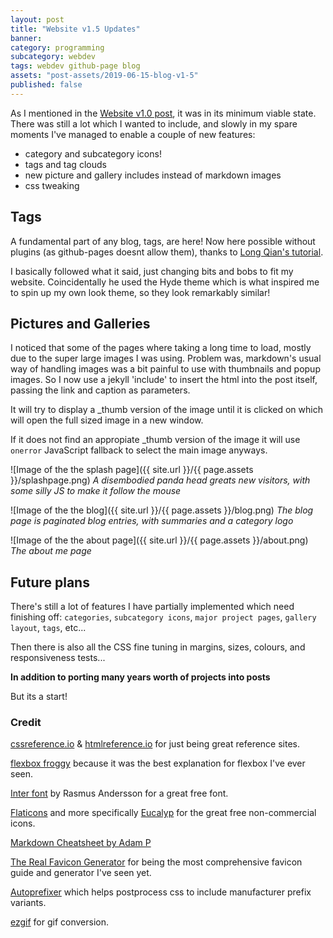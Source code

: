 ```yaml
---
layout: post
title: "Website v1.5 Updates"
banner:
category: programming
subcategory: webdev
tags: webdev github-page blog
assets: "post-assets/2019-06-15-blog-v1-5"
published: false
---
```


As I mentioned in the [Website v1.0 post](), it was in its minimum viable state. There was still a lot which I wanted to include, and slowly in my spare moments I've managed to enable a couple of new features:
- category and subcategory icons!
- tags and tag clouds
- new picture and gallery includes instead of markdown images
- css tweaking


## Tags

A fundamental part of any blog, tags, are here! Now here possible without plugins (as github-pages doesnt allow them), thanks to [Long Qian's tutorial](http://longqian.me/2017/02/09/github-jekyll-tag/).

I basically followed what it said, just changing bits and bobs to fit my website. Coincidentally he used the Hyde theme which is what inspired me to spin up my own look theme, so they look remarkably similar!

## Pictures and Galleries
I noticed that some of the pages where taking a long time to load, mostly due to the super large images I was using. Problem was, markdown's usual way of handling images was a bit painful to use with thumbnails and popup images. So I now use a jekyll 'include' to insert the html into the post itself, passing the link and caption as parameters.

It will try to display a \_thumb version of the image until it is clicked on which will open the full sized image in a new window.

If it does not find an appropiate \_thumb version of the image it will use `onerror` JavaScript fallback to select the main image anyways.


![Image of the the splash page]({{ site.url }}/{{ page.assets }}/splashpage.png)
*A disembodied panda head greats new visitors, with some silly JS to make it follow the mouse*

![Image of the the blog]({{ site.url }}/{{ page.assets }}/blog.png)
*The blog page is paginated blog entries, with summaries and a category logo*

![Image of the the about page]({{ site.url }}/{{ page.assets }}/about.png)
*The about me page*


## Future plans

There's still a lot of features I have partially implemented which need finishing off: `categories`, `subcategory icons`, `major project pages`, `gallery layout`, `tags`, etc...

Then there is also all the CSS fine tuning in margins, sizes, colours, and responsiveness tests...

**In addition to porting many years worth of projects into posts**

But its a start!

### Credit

[cssreference.io](cssreference.io) & [htmlreference.io](htmlreference.io) for just being great reference sites.

[flexbox froggy](https://flexboxfroggy.com) because it was the best explanation for flexbox I've ever seen.

[Inter font](https://rsms.me/inter/) by Rasmus Andersson for a great free font.

[Flaticons](https://www.flaticon.com/authors/eucalyp) and more specifically [Eucalyp](https://creativemarket.com/eucalyp) for the great free non-commercial icons.


[Markdown Cheatsheet by Adam P](https://github.com/adam-p/markdown-here/wiki/Markdown-Cheatsheet)

[The Real Favicon Generator](https://realfavicongenerator.net/) for being the most comprehensive favicon guide and generator I've seen yet.

[Autoprefixer](https://autoprefixer.github.io/)
 which helps postprocess css to include manufacturer prefix variants.

[ezgif](https://ezgif.com) for gif conversion.

